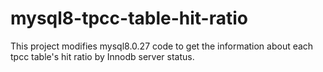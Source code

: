 # mysql8-tpcc-table-hit-ratio
This project modifies mysql8.0.27 code to get the information about each tpcc table's hit ratio by Innodb server status. 
